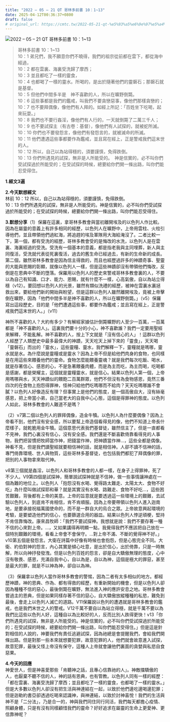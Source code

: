 ```yaml
---
title: "2022 – 05 – 21 QT 哥林多前書 10：1~13"
date: 2025-04-12T00:36:37+0800
draft: false
# original_url: https://cmtc.tw/2022-05-21-qt-%e5%93%a5%e6%9e%97%e5%a4%9a%e5%89%8d%e6%9b%b8-10%ef%bc%9a113
---
```


![2022 – 05 – 21 QT 哥林多前書 10：1\~13](/images/qt.jpg  "2022 – 05 – 21 QT 哥林多前書 10：1\~13")

> 哥林多前書 10：1\~13  
> 10：1 弟兄們，我不願意你們不曉得，我們的祖宗從前都在雲下，都從海中經過，  
> 10：2 都在雲裏、海裏受洗歸了摩西；  
> 10：3 並且都吃了一樣的靈食，  
> 10：4 也都喝了一樣的靈水。所喝的，是出於隨著他們的靈磐石；那磐石就是基督。  
> 10：5 但他們中間多半是　神不喜歡的人，所以在曠野倒斃。  
> 10：6 這些事都是我們的鑑戒，叫我們不要貪戀惡事，像他們那樣貪戀的；  
> 10：7 也不要拜偶像，像他們有人拜的。如經上所記：「百姓坐下吃喝，起來玩耍。」  
> 10：8 我們也不要行姦淫，像他們有人行的，一天就倒斃了二萬三千人；  
> 10：9 也不要試探主（有古卷：基督），像他們有人試探的，就被蛇所滅。  
> 10：10 你們也不要發怨言，像他們有發怨言的，就被滅命的所滅。  
> 10：11 他們遭遇這些事都要作為鑑戒，並且寫在經上，正是警戒我們這末世的人。  
> 10：12 所以，自己以為站得穩的，須要謹慎，免得跌倒。  
> 10：13 你們所遇見的試探，無非是人所能受的。　神是信實的，必不叫你們受試探過於所能受的；在受試探的時候，總要給你們開一條出路，叫你們能忍受得住。

**1.經文3遍**

**2.今天默想經文**  
林前 10：12 所以，自己以為站得穩的，須要謹慎，免得跌倒。  
10：13 你們所遇見的試探，無非是人所能受的。神是信實的，必不叫你們受試探過於所能受的；在受試探的時候，總要給你們開一條出路，叫你們能忍受得住。

**3.默想分享**（1）保羅在這裏，拿哥林多教會與當初離開埃及的以色列人作比較。因為在屬靈的意義上有許多相同的經歷，以色列人在曠野中，上帝用雲柱、火柱引導他們，並且帶領他們過紅海，將追趕的埃及軍隊用大海給淹沒了。二者比較一下，第一個，都有受洗的經歷，哥林多教會受的是悔改的水洗，以色列人是在雲裏、海裏經過的受洗。受洗有一個基本的意義，都是指老我與主同埋葬，新人與主同復活，受洗就代表從死裏復活，過去的舊生命已經過去，有新的生命新的成長。第二個，雖然哥林多教會是因為信主得救的，而且也經歷過許多的神蹟奇事、聖靈的大能與恩賜的彰顯，就像以色列人一樣，但是這些神蹟卻沒有帶領他們悔改，反倒是在恩典中不斷的墮落。保羅用以色列人的歷史來警戒哥林多教會裏的人，不要以為自己有知識、口才、能力、恩賜，就有什麼不一樣，心高氣傲，自以為站立得穩（v12）。要回想以色列人的光景，雖然有類似洗禮的經歷，被神在雲裏水裏拯救出來，要給他們新的開始與盼望，但是這群以色列人雖然離開埃及，竟被上帝擊倒在曠野，因為「他們中間多半是神不喜歡的人，所以在曠野倒斃。」（v5）保羅寫出這段歷史，目的是「他們遭遇這些事，都要作為鑑戒；並且寫在經上，正是警戒我們這末世的人。」（v11）

神所不喜歡的人？大約有多少？有解經家據估計倒斃曠野的人至少一百萬，一百萬都是「神不喜歡的人」。這裏我們要十分的小心，神不喜歡誰？我們一定要用聖經來解釋，不能亂解。神不喜歡的人，按上下文就是「沒有信心的人」！這群以色列人經歷了人類歷史中最多最偉大的神蹟，天天吃天上掉下來的「靈食」，天天喝「靈磐石」而出的「靈水」，這些靈糧、靈水，我們解釋一下，靈糧就是嗎哪，靈水就是水。為什麼說是靈糧或是靈水？因為上帝不但是給他們肉身的食物，也同樣是在用這些來餵養他們的靈命。食物怎麼能餵養靈魂？就是我們每次吃飯、喝水，就是存著信心、感恩的心，不是急著餵養肉體，而是為主而吃，為主而喝，吃喝都是感謝，都是榮耀主，這個就是靈糧靈水，就是信心。結果以色列人第一個，上帝用嗎哪與水，天天神蹟似的餵飽二百萬群眾，他們不但沒有為食物感恩，竟然三番四次的在食物上抱怨得罪神，怪神只給他們吃嗎哪而不給肉？天天吃嗎哪誰不會膩？以色列人好像造反有理？但事實上是他們的態度，是一個高傲自大，沒有絲毫感恩，把上帝當小弟，自己當老大的自我中心心態，這個是得罪神的態度。以色列人如此，哥林多教會的人難道不是嗎？

（2）v7第二個以色列人的罪拜偶像，造金牛犢。以色列人為什麼要偶像？因為上帝看不到，他們沒有安全感，所以要幫上帝造個看得見的像，他們不知道上帝長什麼樣子，就乾脆用金牛犢。這個意思代表我們基督徒，雖然信主了，但是一直都看不見神，我們心裏沒有信心，沒有安全感。我們還是不斷喜歡倚靠看得見的人事物，我們把習慣把牧師當作神，把錢當作神，把神蹟當作神…，這些全都是偶像。神看不見，但是我們讀聖經就要相信神的話，就是相信神。人卻不讀不信神的話，專門倚靠環境、世人與物質，這些哥林多基督徒，也包括我們都犯了拜偶像的罪，把別的人事物拿來取代神。

v8第三個就是姦淫，以色列人和哥林多教會的人都一樣，在身子上得罪神，死了不少人。V9第四個是試探神，簡單說試探神就是不信神，做一些事情讓神處在一個為難的地位上。以色列人「抱怨沒有水喝、覺得路太難走、太陽太大、食物不好吃」為什麼叫做試探耶和華？就是其實沒有水喝、路難走、食物不好吃…，這些困苦艱難，背後都有上帝的美意。上帝的旨意就是要透過這一些環境上的艱難，去試驗以色列人，到底肯不肯相信，肯不肯順服。因為上帝要帶領以色列人進入迦南地，是要承接祝福萬國使命的，而不是一群自大的烏合之眾。上帝故意興起環境的考驗，是要塑造他們的信心，也要篩選合用的器皿。結果以色列人悖逆頑梗，堅持不肯信靠悔改。康來昌牧師：「我們不要試探神。我想就是說：我們不要存著一種不信的心來對上帝。…，又如果講得再明顯一點，我覺得我們不應該把自己放在一個特別艱難的環境，看看上帝會不會保守。…對上帝不滿、不斷的覺得神不好。」v10第五個是發怨言。大衛在詩篇中好像有時候也會抱怨，但是心態完全不同。大衛、約伯對神的怨言，內心其實是傾心吐意，是出於信心，出於倚靠，只是一時無解，所以向神抒發發洩。但是以色列百姓的怨言，卻是自大驕傲無理的態度，心中沒有敬畏、感恩，充滿自我中心，自以為是，自以為神，這個是極大的罪惡，甚至是最大的罪，就是不以神為神，卻自以為神。

（3）保羅拿以色列人當作哥林多教會的警惕，因為二者有太多相似的地方。都經歷神蹟，神的恩典、作為、都有得救的經歷，有重新開始的機會，但是以色列人卻因為種種不信的惡心，最後倒斃在曠野，無法進入神的應許安息之地。哥林多教會嘗過主的恩典，但是如果同樣存著不信的惡心，自大驕傲放縱種種的私慾，難免到最後，會走上以色列人滅亡的道路。V11保羅說以色列的遭遇就是哥林多教會的鑑戒，也是我們末世之人的警戒。V12千萬不要自以為站立得穩，就是千萬不要以為我們比這些以色列人好，這種自以為比較好的人，反而比別人跌得更快！v13「你們所遇見的試探，無非是人所能受的。神是信實的，必不叫你們受試探過於所能受的；在受試探的時候，總要給你們開一條出路，叫你們能忍受得住。」但是這是針對相信的人說的，神要我們有責任逃避試探，因為祂總是會提醒我們，會給我們開條出路。但是對那一些本來就想要犯罪，故意犯罪的人，他們就會故意進入試探，故意犯罪，最後又怪上帝沒有保守，這種人上帝就會讓他們裏面的貪婪與私慾自食惡果。

**4.今天的回應**  
神愛世人，但是神喜愛那些「肯聽神之話，且專心信靠祂的人」。神敵擋驕傲的人，也厭棄不聽不信的人，神的話有恩典，也有管教。以色列人同有一樣的經歷：「都在雲裏、海裏受洗歸了摩西；並且都吃了一樣的靈食，也都喝了一樣的靈水。」但是大多數以色列人卻沒有把生活與神連結在一起，以致於他們邊吃邊喝邊犯罪；但是迦勒約書亞卻透過吃喝來認識神，與神連結，以致於討神喜悅！我們的生活與神不是「二分法」，乃是合一的，神與我們同住同行同活，我們每天都擔心疫情、照顧身體，只是有沒有同樣顧惜我們的靈命？好好追求在屬靈的生命上更愛神、更信靠神呢？